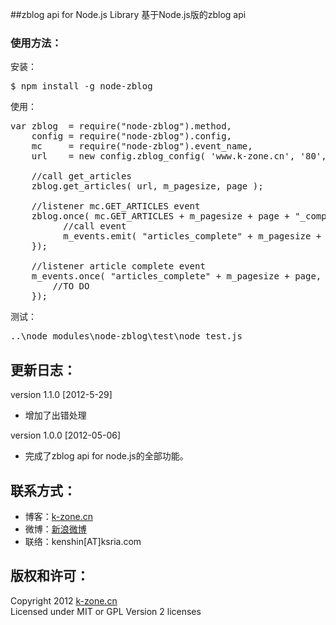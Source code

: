 ##zblog api for Node.js Library
基于Node.js版的zblog api

### 使用方法：  
安装：  
<pre>
$ npm install -g node-zblog
</pre>

使用：  
<pre>
var zblog  = require("node-zblog").method,
    config = require("node-zblog").config,
    mc     = require("node-zblog").event_name,
    url    = new config.zblog_config( 'www.k-zone.cn', '80', '/zblog/api/index.asp', 'null', 'null' ),
    
    //call get_articles
    zblog.get_articles( url, m_pagesize, page );
    
    //listener mc.GET_ARTICLES event
    zblog.once( mc.GET_ARTICLES + m_pagesize + page + "_complete", function( result ) {
    	  //call event
    	  m_events.emit( "articles_complete" + m_pagesize + page, result );
    });
    
	//listener article complete event
	m_events.once( "articles_complete" + m_pagesize + page, function( result ) {
		//TO DO
	});
</pre>

测试：  
<pre>
..\node_modules\node-zblog\test\node test.js
</pre>

## 更新日志：
version 1.1.0 [2012-5-29]
* 增加了出错处理

version 1.0.0 [2012-05-06]
* 完成了zblog api for node.js的全部功能。

## 联系方式：
* 博客：[k-zone.cn](http://www.k-zone.cn/zblog)
* 微博：[新浪微博](http://weibo.com/23784148)
* 联络：kenshin[AT]ksria.com

## 版权和许可：
Copyright 2012 [k-zone.cn](http://www.k-zone.cn/zblog)  
Licensed under MIT or GPL Version 2 licenses
